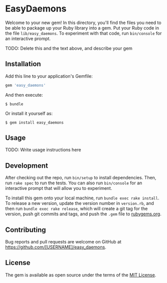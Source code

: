 # EasyDaemons

Welcome to your new gem! In this directory, you'll find the files you need to be able to package up your Ruby library into a gem. Put your Ruby code in the file `lib/easy_daemons`. To experiment with that code, run `bin/console` for an interactive prompt.

TODO: Delete this and the text above, and describe your gem

## Installation

Add this line to your application's Gemfile:

```ruby
gem 'easy_daemons'
```

And then execute:

    $ bundle

Or install it yourself as:

    $ gem install easy_daemons

## Usage

TODO: Write usage instructions here

## Development

After checking out the repo, run `bin/setup` to install dependencies. Then, run `rake spec` to run the tests. You can also run `bin/console` for an interactive prompt that will allow you to experiment.

To install this gem onto your local machine, run `bundle exec rake install`. To release a new version, update the version number in `version.rb`, and then run `bundle exec rake release`, which will create a git tag for the version, push git commits and tags, and push the `.gem` file to [rubygems.org](https://rubygems.org).

## Contributing

Bug reports and pull requests are welcome on GitHub at https://github.com/[USERNAME]/easy_daemons.


## License

The gem is available as open source under the terms of the [MIT License](http://opensource.org/licenses/MIT).

